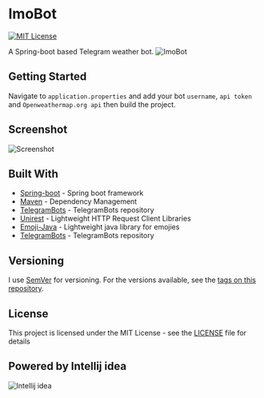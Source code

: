 # ImoBot
[![MIT License](http://img.shields.io/badge/license-MIT-blue.svg?style=flat)](https://github.com/Imorate/ImoBot/blob/master/LICENSE)

A Spring-boot based Telegram weather bot.
![ImoBot](https://i.imgur.com/tPuXRS6.png?1 "ImoBot v1.0.0")

## Getting Started
Navigate to `application.properties` and add your bot `username`, `api token` and `Openweathermap.org api` then build the project.

## Screenshot
![Screenshot](https://i.imgur.com/Vta5QZE.png?1 "Imobot v1.0.0 Screenshot")

## Built With
* [Spring-boot](https://spring.io/projects/spring-boot) - Spring boot framework
* [Maven](https://maven.apache.org) - Dependency Management
* [TelegramBots](https://github.com/rubenlagus/TelegramBots) - TelegramBots repository
* [Unirest](http://unirest.io) - Lightweight HTTP Request Client Libraries
* [Emoji-Java](https://github.com/vdurmont/emoji-java) - Lightweight java library for emojies
* [TelegramBots](https://github.com/rubenlagus/TelegramBots) - TelegramBots repository

## Versioning
I use [SemVer](http://semver.org/) for versioning. For the versions available, see the [tags on this repository](https://github.com/Imorate/ImoBot/tags).

## License
This project is licensed under the MIT License - see the [LICENSE](LICENSE) file for details

## Powered by Intellij idea
![Intellij idea](https://upload.wikimedia.org/wikipedia/commons/thumb/d/d5/IntelliJ_IDEA_Logo.svg/75px-IntelliJ_IDEA_Logo.svg.png "ImoBot v1.0.0")
